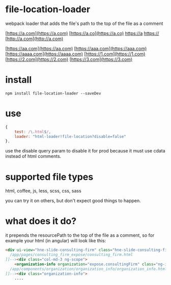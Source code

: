 # file-location-loader
webpack loader that adds the file's path to the top of the file as a comment

[https://a.com](https://a.com)
[https://a.co](https://a.co)
[https://a](https://a)
[https://](https://)
[http://a.com](http://a.com)

[https://aa.com](https://aa.com)
[https://aaa.com](https://aaa.com)
[https://aaaa.com](https://aaaa.com)
[https://1.com](https://1.com)
[https://2.com](https://2.com)
[https://3.com](https://3.com)

# install

`npm install file-location-loader --saveDev`

# use

```js
{
    test: /\.html$/,
    loader: "html-loader!file-location?disable=false"
},
```

use the disable query param to disable it for prod because it must use cdata instead of html comments.

# supported file types

html, coffee, js, less, scss, css, sass

you can try it on others, but don't expect good things to happen.

# what does it do?

it prepends the resourcePath to the top of the file as a comment, so for example your html (in angular) will look like this:

```html
<div ui-view="hne-slide-consulting-firm" class="hne-slide-consulting-firm ng-scope"><!--[CDATA[
  /app/pages/consulting_firm_expose/consulting_firm.html
]]--><div class="col-md-3 ng-scope">
    <organization-info organization="expose.consultingFirm" class="ng-isolate-scope"><!--[CDATA[
  /app/components/organization/organization_info/organization_info.html
]]--><div class="organization-info">
    ....
```
